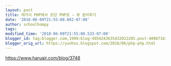 ```yaml
---
layout: post
title: 레거시 PHP에서 모던 PHP로 – 뷰 분리하기
date: '2018-06-09T21:55:00.002-07:00'
author: schoolhompy
tags: 
modified_time: '2018-06-09T21:55:08.533-07:00'
blogger_id: tag:blogger.com,1999:blog-4954243635432022205.post-4098716370611263736
blogger_orig_url: https://yunhos.blogspot.com/2018/06/php-php.html
---
```


https://www.haruair.com/blog/3748